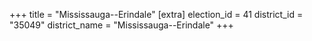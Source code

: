 +++
title = "Mississauga--Erindale"
[extra]
election_id = 41
district_id = "35049"
district_name = "Mississauga--Erindale"
+++
